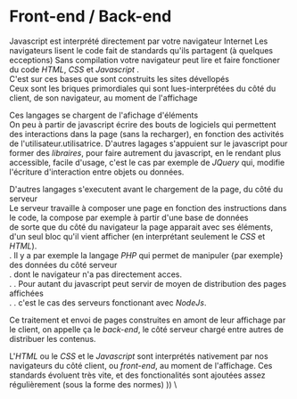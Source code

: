 # Front-end / Back-end

Javascript est interprété directement par votre navigateur Internet
Les navigateurs lisent le code fait de standards qu'ils partagent (à quelques ecceptions)
Sans compilation votre navigateur peut lire et faire fonctioner du code *HTML*, *CSS* et *Javascript* . \
C'est sur ces bases que sont construits les sites dévellopés \
Ceux sont les briques primordiales qui sont lues-interprétées du côté du client, de son navigateur, au moment de l'affichage


Ces langages se chargent de l'afichage d'éléments \
On peu à partir de javascript écrire des bouts de logiciels qui permettent des interactions dans la page (sans la recharger), en fonction des activités de l'utilisateur.utilisatrice.
D'autres lagages s'appuient sur le javascript pour former des *libraires*,
pour faire autrement du javascript, en le rendant plus accessible, facile d'usage,
c'est le cas par exemple de *JQuery* qui, modifie l'écriture d'interaction entre objets ou données.

D'autres langages s'executent avant le chargement de la page, du côté du serveur \
Le serveur travaille à composer une page en fonction des instructions dans le code,
la compose par exemple à partir d'une base de données \
de sorte que du côté du navigateur la page apparait avec ses éléments,
d'un seul bloc qu'il vient afficher (en interprétant seulement le *CSS* et *HTML*). \
. Il y a par exemple la langage *PHP* qui permet de manipuler {par exemple} des données du côté serveur \
. dont le navigateur n'a pas directement acces. \
. . Pour autant du javascript peut servir de moyen de distribution des pages affichées \
. . c'est le cas des serveurs fonctionant avec *NodeJs*.

Ce traitement et envoi de pages construites en amont de leur affichage par le client,
on appelle ça le *back-end*, le côté serveur chargé entre autres de distribuer les contenus.

L'*HTML* ou le *CSS* et le *Javascript* sont interprétés nativement par nos navigateurs du côté client, ou *front-end*, au moment de l'affichage. Ces standards évoluent très vite, et des fonctionalités sont ajoutées assez régulièrement (sous la forme des normes) )) \

